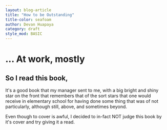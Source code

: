 ```yaml
---
layout: blog-article
title: "How to be Outstanding"
title-color: seafoam
author: Devan Huapaya
category: draft
style_mod: BASIC
---
```


# ... At work, mostly

## So I read this book,


It's a good book that my manager sent to me, with a big bright
and shiny star on the front that remembers that of the sort stars
that one would receive in elementary school for having done
some thing that was of not particularly, although still, above,
and sometimes beyond.

Even though to cover is awful, I decided to in-fact NOT judge this
book by it's cover and try giving it a read.
